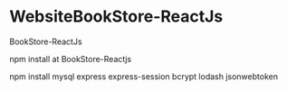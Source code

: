 # WebsiteBookStore-ReactJs
BookStore-ReactJs

npm install at BookStore-Reactjs

npm install mysql express express-session bcrypt lodash jsonwebtoken